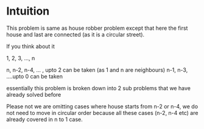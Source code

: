 # Intuition
This problem is same as house robber problem except that here the first house and last are connected (as it is
a circular street). 

If you think about it 

1, 2, 3, ..., n

n, n-2, n-4, ... , upto 2 can be taken (as 1 and n are neighbours)
n-1, n-3, ....upto 0 can be taken 

essentially this problem is broken down into 2 sub problems that we have already solved before

Please not we are omitting cases where house starts from n-2 or n-4, we do not need to move in circular order
because all these cases (n-2, n-4 etc) are already covered in n to 1 case.